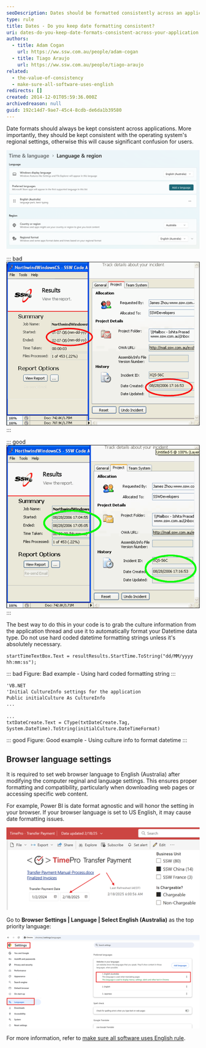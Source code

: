```yaml
---
seoDescription: Dates should be formatted consistently across an application to avoid confusion for users, aligning with the operating system's regional settings.
type: rule
title: Dates - Do you keep date formatting consistent?
uri: dates-do-you-keep-date-formats-consistent-across-your-application
authors:
  - title: Adam Cogan
    url: https://ww.ssw.com.au/people/adam-cogan
  - title: Tiago Araujo
    url: https://ww.ssw.com.au/people/tiago-araujo
related:
  - the-value-of-consistency
  - make-sure-all-software-uses-english
redirects: []
created: 2014-12-01T05:59:36.000Z
archivedreason: null
guid: 192c14d7-9ae7-45c4-8cdb-de6da1b39580
---
```


Date formats should always be kept consistent across applications. More importantly, they should be kept consistent with the operating system's regional settings, otherwise this will cause significant confusion for users.

<!--endintro-->

![Figure: Operating System's Regional Settings](operatingsystem-language-setting.png)

::: bad  
![Figure: Bad example - Screens with inconsistent date formats](../../assets/BadExampleDP.gif)  
:::

::: good  
![Figure: Good example - Screens with consistent date formats](../../assets/GoodExampleDP.gif)  
:::

The best way to do this in your code is to grab the culture information from the application thread and use it to automatically format your Datetime data type. Do not use hard coded datetime formatting strings unless it's absolutely necessary.

```dotnet
startTimeTextBox.Text = resultResults.StartTime.ToString("dd/MM/yyyy hh:mm:ss");
```

::: bad
Figure: Bad example - Using hard coded formatting string
:::

```dotnet
'VB.NET
'Initial CultureInfo settings for the application
Public initialCulture As CultureInfo
...

...
txtDateCreate.Text = CType(txtDateCreate.Tag, System.DateTime).ToString(initialCulture.DateTimeFormat)
```

::: good
Figure: Good example - Using culture info to format datetime
:::

## Browser language settings

It is required to set web browser language to English (Australia) after modifying the computer reginal and language settings. This ensures proper formatting and compatibility, particularly when downloading web pages or accessing specific web content.

For example, Power BI is date format agnostic and will honor the setting in your browser. If your browser language is set to US English, it may cause date formatting issues.

![Figure: Date format incorrect due to unmodified web page language settings](PowerBI-wrong-date-format.png)

Go to **Browser Settings | Language | Select English (Australia)** as the top priority language:

![Figure: Set English (Australia) as the top priority in the browser language settings](browser-language-setting.png)

For more information, refer to [make sure all software uses English rule](/make-sure-all-software-uses-english).
